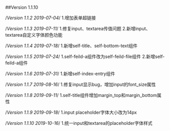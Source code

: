 ##Version 1.1.10

/*Version 1.1.2 2019-07-04*/
1.增加表单超链接

/*Version 1.1.3 2019-07-11*/
1.修复input、textarea传值问题
2.新增input、textarea自定义字体颜色功能

/*Version 1.1.4 2019-07-18*/
1.新增self-title、self-bottom-text组件

/*Version 1.1.5 2019-07-24*/
1.self-feild-a组件改为self-feild-file组件
2.新增self-feild-a组件

/*Version 1.1.6 2019-07-31*/
1.新增self-index-entry组件

/*Version 1.1.7 2019-08-16*/
1.修复input显示bug，增加input的font_size属性

/*Version 1.1.8 2019-09-11*/
1.self-title组件增加margin_top和margin_bottom属性

/*Version 1.1.9 2019-09-18*/
1.input placeholder字体大小改为14px

/*Version 1.1.10 2019-10-16*/
1.统一input和textarea的placeholder字体样式
